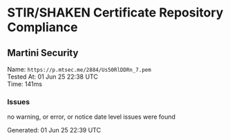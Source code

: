 # STIR/SHAKEN Certificate Repository Compliance

## Martini Security

Name: `https://p.mtsec.me/2884/Us50RlDDRn_7.pem`\
Tested At: 01 Jun 25 22:38 UTC\
Time: 141ms

### Issues

no warning, or error, or notice date level issues were found

Generated: 01 Jun 25 22:39 UTC